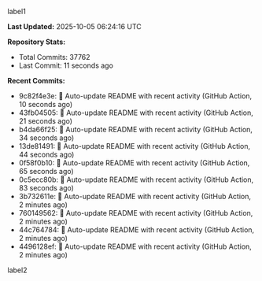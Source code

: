
label1 
<!-- ACTIVITY_START -->
**Last Updated:** 2025-10-05 06:24:16 UTC

**Repository Stats:**
- Total Commits: 37762
- Last Commit: 11 seconds ago

**Recent Commits:**
- 9c82f4e3e: 🤖 Auto-update README with recent activity (GitHub Action, 10 seconds ago)
- 43fb04505: 🤖 Auto-update README with recent activity (GitHub Action, 21 seconds ago)
- b4da66f25: 🤖 Auto-update README with recent activity (GitHub Action, 34 seconds ago)
- 13de81491: 🤖 Auto-update README with recent activity (GitHub Action, 44 seconds ago)
- 0f58f0b10: 🤖 Auto-update README with recent activity (GitHub Action, 65 seconds ago)
- 0c5ecc80b: 🤖 Auto-update README with recent activity (GitHub Action, 83 seconds ago)
- 3b732611e: 🤖 Auto-update README with recent activity (GitHub Action, 2 minutes ago)
- 760149562: 🤖 Auto-update README with recent activity (GitHub Action, 2 minutes ago)
- 44c764784: 🤖 Auto-update README with recent activity (GitHub Action, 2 minutes ago)
- 4496128ef: 🤖 Auto-update README with recent activity (GitHub Action, 2 minutes ago)
<!-- ACTIVITY_END -->

label2
